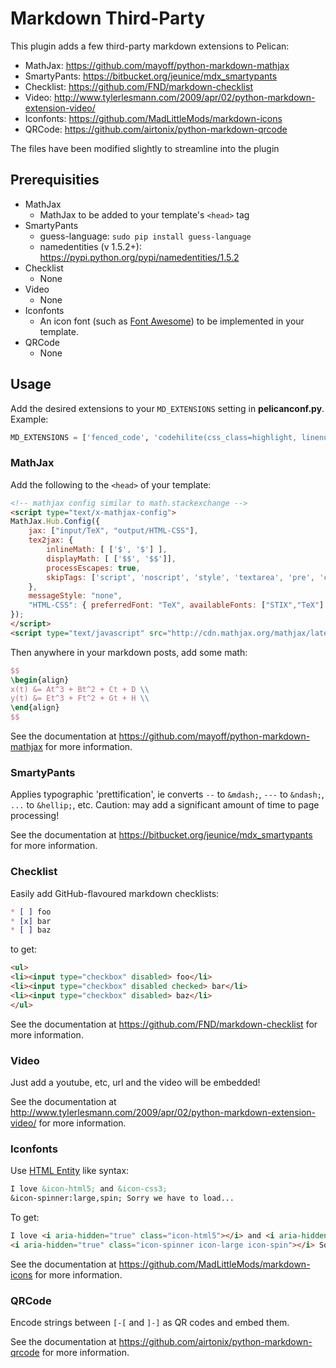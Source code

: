 # Markdown Third-Party

This plugin adds a few third-party markdown extensions to Pelican:

* MathJax: https://github.com/mayoff/python-markdown-mathjax
* SmartyPants: https://bitbucket.org/jeunice/mdx_smartypants
* Checklist: https://github.com/FND/markdown-checklist
* Video: http://www.tylerlesmann.com/2009/apr/02/python-markdown-extension-video/
* Iconfonts: https://github.com/MadLittleMods/markdown-icons
* QRCode: https://github.com/airtonix/python-markdown-qrcode

The files have been modified slightly to streamline into the plugin

## Prerequisities

* MathJax
    * MathJax to be added to your template's `<head>` tag
* SmartyPants
    * guess-language: `sudo pip install guess-language`
    * namedentities (v 1.5.2+): https://pypi.python.org/pypi/namedentities/1.5.2
* Checklist
    * None
* Video
    * None
* Iconfonts
    * An icon font (such as [Font Awesome](http://fortawesome.github.io/Font-Awesome/)) to be implemented in your template.
* QRCode
    * None

## Usage

Add the desired extensions to your `MD_EXTENSIONS` setting in **pelicanconf.py**. Example:

```python
MD_EXTENSIONS = ['fenced_code', 'codehilite(css_class=highlight, linenums=True)', 'extra', 'mathjax', 'smartypants(entities=named)', 'checklist', 'video', 'iconfonts', 'qrcode']
```

### MathJax

Add the following to the `<head>` of your template:

```html
<!-- mathjax config similar to math.stackexchange -->
<script type="text/x-mathjax-config">
MathJax.Hub.Config({
	jax: ["input/TeX", "output/HTML-CSS"],
	tex2jax: {
		inlineMath: [ ['$', '$'] ],
		displayMath: [ ['$$', '$$']],
		processEscapes: true,
		skipTags: ['script', 'noscript', 'style', 'textarea', 'pre', 'code']
	},
	messageStyle: "none",
	"HTML-CSS": { preferredFont: "TeX", availableFonts: ["STIX","TeX"] }
});
</script>
<script type="text/javascript" src="http://cdn.mathjax.org/mathjax/latest/MathJax.js?config=TeX-AMS-MML_HTMLorMML"></script>
```

Then anywhere in your markdown posts, add some math:

```latex
$$
\begin{align}
x(t) &= At^3 + Bt^2 + Ct + D \\
y(t) &= Et^3 + Ft^2 + Gt + H \\
\end{align}
$$
```

See the documentation at https://github.com/mayoff/python-markdown-mathjax for more information.

### SmartyPants

Applies typographic 'prettification', ie converts `--` to `&mdash;`, `---` to `&ndash;`, `...` to `&hellip;`, etc. Caution: may add a significant amount of time to page processing!

See the documentation at https://bitbucket.org/jeunice/mdx_smartypants for more information.

### Checklist

Easily add GitHub-flavoured markdown checklists:

```md
* [ ] foo
* [x] bar
* [ ] baz
```

to get:

```html
<ul>
<li><input type="checkbox" disabled> foo</li>
<li><input type="checkbox" disabled checked> bar</li>
<li><input type="checkbox" disabled> baz</li>
</ul>
```

See the documentation at https://github.com/FND/markdown-checklist for more information.

### Video

Just add a youtube, etc, url and the video will be embedded!

See the documentation at http://www.tylerlesmann.com/2009/apr/02/python-markdown-extension-video/ for more information.

### Iconfonts

Use [HTML Entity](http://www.w3schools.com/html/html_entities.asp) like syntax:

```md
I love &icon-html5; and &icon-css3;
&icon-spinner:large,spin; Sorry we have to load...
```

To get:

```html
I love <i aria-hidden="true" class="icon-html5"></i> and <i aria-hidden="true" class="icon-css3"></i>
<i aria-hidden="true" class="icon-spinner icon-large icon-spin"></i> Sorry we have to load...
```

See the documentation at https://github.com/MadLittleMods/markdown-icons for more information.

### QRCode

Encode strings between `[-[` and `]-]` as QR codes and embed them.

See the documentation at https://github.com/airtonix/python-markdown-qrcode for more information.
